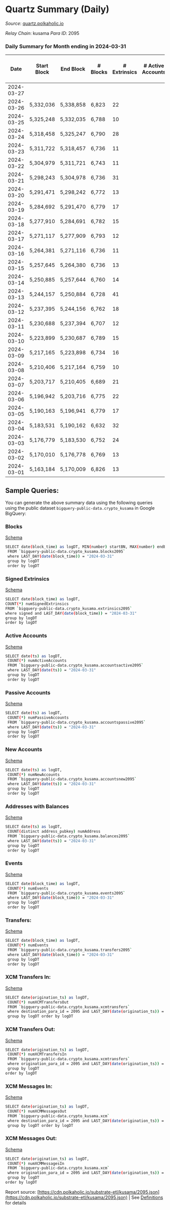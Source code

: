 # Quartz Summary (Daily)

_Source_: [quartz.polkaholic.io](https://quartz.polkaholic.io)

*Relay Chain*: kusama
*Para ID*: 2095



### Daily Summary for Month ending in 2024-03-31


| Date    | Start Block | End Block | # Blocks | # Extrinsics | # Active Accounts | # Passive Accounts | # New Accounts | # Addresses | # Events  | # Transfers ($USD) | # XCM Transfers In ($USD) | # XCM Transfers Out ($USD) | # XCM In | # XCM Out | Issues |
|---------|-------------|-----------|----------|--------------|-------------------|--------------------|----------------|-------------|-----------|--------------------|---------------------------|----------------------------|----------|-----------|--------|
| 2024-03-27 |  |  |  |  |  |  |  |  |  |   |   |   |  |  |  |
| 2024-03-26 | 5,332,036 | 5,338,858 | 6,823 | 22 |  |  |  | 80,008 | 16,779 | 744 ($1,243.09) |   |   |  |  |  |
| 2024-03-25 | 5,325,248 | 5,332,035 | 6,788 | 10 |  |  |  | 80,008 | 16,611 | 727 ($113.75) |   |   |  |  |  |
| 2024-03-24 | 5,318,458 | 5,325,247 | 6,790 | 28 |  |  |  | 80,008 | 16,732 | 741 ($389.81) |   |   |  |  |  |
| 2024-03-23 | 5,311,722 | 5,318,457 | 6,736 | 11 |  |  |  | 80,008 | 16,509 | 729 ($122.12) |   |   |  |  |  |
| 2024-03-22 | 5,304,979 | 5,311,721 | 6,743 | 11 |  |  |  | 80,009 | 16,516 | 727 ($121.33) |   |   |  |  |  |
| 2024-03-21 | 5,298,243 | 5,304,978 | 6,736 | 31 |  |  |  | 80,009 | 16,623 | 745 ($136.55) |   |   |  |  |  |
| 2024-03-20 | 5,291,471 | 5,298,242 | 6,772 | 13 |  |  |  | 80,025 | 16,592 | 728 ($325.90) |   |   |  |  |  |
| 2024-03-19 | 5,284,692 | 5,291,470 | 6,779 | 17 |  |  |  | 80,024 | 16,628 | 729 ($266.05) |   |   |  |  |  |
| 2024-03-18 | 5,277,910 | 5,284,691 | 6,782 | 15 |  |  |  | 80,022 | 16,617 | 729 ($1,706.53) |   |   |  |  |  |
| 2024-03-17 | 5,271,117 | 5,277,909 | 6,793 | 12 |  |  |  | 80,021 | 16,614 | 722 ($113.32) |   |   |  |  |  |
| 2024-03-16 | 5,264,381 | 5,271,116 | 6,736 | 11 |  |  |  | 80,021 | 16,486 | 720 ($111.66) |   |   |  |  |  |
| 2024-03-15 | 5,257,645 | 5,264,380 | 6,736 | 13 |  |  |  | 80,021 | 16,499 | 723 ($346.05) |   |   |  |  |  |
| 2024-03-14 | 5,250,885 | 5,257,644 | 6,760 | 14 |  |  |  | 80,021 | 16,549 | 721 ($369.92) |   |   |  |  |  |
| 2024-03-13 | 5,244,157 | 5,250,884 | 6,728 | 41 |  |  |  | 80,021 | 16,681 | 728 ($1,506.40) |   |   |  |  |  |
| 2024-03-12 | 5,237,395 | 5,244,156 | 6,762 | 18 |  |  |  | 80,019 | 16,577 | 726 ($2,002.02) |   |   |  |  |  |
| 2024-03-11 | 5,230,688 | 5,237,394 | 6,707 | 12 |  |  |  | 80,019 | 16,419 | 719 ($495.84) |   |   |  |  |  |
| 2024-03-10 | 5,223,899 | 5,230,687 | 6,789 | 15 |  |  |  | 80,018 | 16,612 | 717 ($226.44) |   |   |  |  |  |
| 2024-03-09 | 5,217,165 | 5,223,898 | 6,734 | 16 |  |  |  | 80,018 | 16,489 | 713 ($318.63) |   |   |  |  |  |
| 2024-03-08 | 5,210,406 | 5,217,164 | 6,759 | 10 |  |  |  | 80,018 | 16,500 | 709 ($111.25) |   |   |  |  |  |
| 2024-03-07 | 5,203,717 | 5,210,405 | 6,689 | 21 |  |  |  | 80,017 | 16,420 | 710 ($112.23) |   |   |  |  |  |
| 2024-03-06 | 5,196,942 | 5,203,716 | 6,775 | 22 |  |  |  | 80,017 | 16,609 | 718 ($370.14) |   |   |  |  |  |
| 2024-03-05 | 5,190,163 | 5,196,941 | 6,779 | 17 |  |  |  | 80,017 | 16,585 | 709 ($170.57) |   |   |  |  |  |
| 2024-03-04 | 5,183,531 | 5,190,162 | 6,632 | 32 |  |  |  | 80,017 | 16,347 | 708 ($303.83) |   |   |  |  |  |
| 2024-03-03 | 5,176,779 | 5,183,530 | 6,752 | 24 |  |  |  | 80,016 | 16,561 | 712 ($487.68) |   |   |  |  |  |
| 2024-03-02 | 5,170,010 | 5,176,778 | 6,769 | 13 |  |  |  | 80,014 | 16,517 | 702 ($112.85) |   |   |  |  |  |
| 2024-03-01 | 5,163,184 | 5,170,009 | 6,826 | 13 |  |  |  | 80,014 | 16,633 | 703 ($131.77) |   |   |  |  |  |

## Sample Queries:
You can generate the above summary data using the following queries using the public dataset `bigquery-public-data.crypto_kusama` in Google BigQuery:


### Blocks 

[Schema](https://github.com/colorfulnotion/substrate-etl/blob/main/schema/blocks.json)

```bash
SELECT date(block_time) as logDT, MIN(number) startBN, MAX(number) endBN, COUNT(*) numBlocks 
 FROM `bigquery-public-data.crypto_kusama.blocks2095`  
 where LAST_DAY(date(block_time)) = "2024-03-31" 
 group by logDT 
 order by logDT
```

### Signed Extrinsics 

[Schema](https://github.com/colorfulnotion/substrate-etl/blob/main/schema/extrinsics.json)

```bash
SELECT date(block_time) as logDT, 
COUNT(*) numSignedExtrinsics 
FROM `bigquery-public-data.crypto_kusama.extrinsics2095`  
where signed and LAST_DAY(date(block_time)) = "2024-03-31" 
group by logDT 
order by logDT
```

### Active Accounts 

[Schema](https://github.com/colorfulnotion/substrate-etl/blob/main/schema/accountsactive.json)

```bash
SELECT date(ts) as logDT, 
 COUNT(*) numActiveAccounts 
 FROM `bigquery-public-data.crypto_kusama.accountsactive2095` 
 where LAST_DAY(date(ts)) = "2024-03-31" 
 group by logDT 
 order by logDT
```

### Passive Accounts 

[Schema](https://github.com/colorfulnotion/substrate-etl/blob/main/schema/accountspassive.json)

```bash
SELECT date(ts) as logDT, 
 COUNT(*) numPassiveAccounts 
 FROM `bigquery-public-data.crypto_kusama.accountspassive2095` 
 where LAST_DAY(date(ts)) = "2024-03-31" 
 group by logDT 
 order by logDT
```

### New Accounts 

[Schema](https://github.com/colorfulnotion/substrate-etl/blob/main/schema/accountsnew.json)

```bash
SELECT date(ts) as logDT, 
 COUNT(*) numNewAccounts 
 FROM `bigquery-public-data.crypto_kusama.accountsnew2095` 
 where LAST_DAY(date(ts)) = "2024-03-31" 
 group by logDT
 order by logDT
```

### Addresses with Balances 

[Schema](https://github.com/colorfulnotion/substrate-etl/blob/main/schema/balances.json)

```bash
SELECT date(ts) as logDT,
 COUNT(distinct address_pubkey) numAddress 
 FROM `bigquery-public-data.crypto_kusama.balances2095` 
 where LAST_DAY(date(ts)) = "2024-03-31" 
 group by logDT 
 order by logDT
```

### Events 

[Schema](https://github.com/colorfulnotion/substrate-etl/blob/main/schema/events.json)

```bash
SELECT date(block_time) as logDT, 
 COUNT(*) numEvents 
 FROM `bigquery-public-data.crypto_kusama.events2095` 
 where LAST_DAY(date(block_time)) = "2024-03-31" 
 group by logDT 
 order by logDT
```

### Transfers:

[Schema](https://github.com/colorfulnotion/substrate-etl/blob/main/schema/transfers.json)

```bash
SELECT date(block_time) as logDT, 
 COUNT(*) numEvents 
 FROM `bigquery-public-data.crypto_kusama.transfers2095` 
 where LAST_DAY(date(block_time)) = "2024-03-31" 
 group by logDT 
 order by logDT
```

### XCM Transfers In: 

[Schema](https://github.com/colorfulnotion/substrate-etl/blob/main/schema/xcmtransfers.json)

```bash
SELECT date(origination_ts) as logDT, 
 COUNT(*) numXCMTransfersOut 
 FROM `bigquery-public-data.crypto_kusama.xcmtransfers` 
 where destination_para_id = 2095 and LAST_DAY(date(origination_ts)) = "2024-03-31" 
 group by logDT order by logDT
```

### XCM Transfers Out: 

[Schema](https://github.com/colorfulnotion/substrate-etl/blob/main/schema/xcmtransfers.json)

```bash
SELECT date(origination_ts) as logDT, 
 COUNT(*) numXCMTransfersIn 
 FROM `bigquery-public-data.crypto_kusama.xcmtransfers` 
 where origination_para_id = 2095 and LAST_DAY(date(origination_ts)) = "2024-03-31" 
 group by logDT 
order by logDT
```

### XCM Messages In: 

[Schema](https://github.com/colorfulnotion/substrate-etl/blob/main/schema/xcm.json)

```bash
SELECT date(origination_ts) as logDT, 
 COUNT(*) numXCMMessagesOut 
 FROM `bigquery-public-data.crypto_kusama.xcm` 
 where destination_para_id = 2095 and LAST_DAY(date(origination_ts)) = "2024-03-31" 
 group by logDT order by logDT
```

### XCM Messages Out: 

[Schema](https://github.com/colorfulnotion/substrate-etl/blob/main/schema/xcm.json)

```bash
SELECT date(origination_ts) as logDT, 
 COUNT(*) numXCMMessagesIn 
 FROM `bigquery-public-data.crypto_kusama.xcm` 
 where origination_para_id = 2095 and LAST_DAY(date(origination_ts)) = "2024-03-31" 
 group by logDT 
order by logDT
```


Report source: [https://cdn.polkaholic.io/substrate-etl/kusama/2095.json](https://cdn.polkaholic.io/substrate-etl/kusama/2095.json) | See [Definitions](/DEFINITIONS.md) for details
